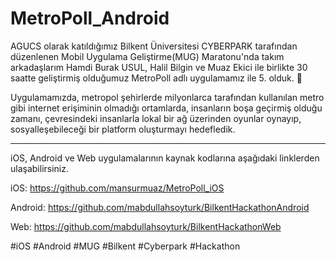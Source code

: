 # MetroPoll_Android

AGUCS olarak katıldığımız Bilkent Üniversitesi CYBERPARK tarafından düzenlenen Mobil Uygulama Geliştirme(MUG) Maratonu'nda takım arkadaşlarım Hamdi Burak USUL, Halil Bilgin ve Muaz Ekici ile birlikte 30 saatte geliştirmiş olduğumuz MetroPoll adlı uygulamamız ile 5. olduk. 🏅

Uygulamamızda, metropol şehirlerde milyonlarca tarafından kullanılan metro gibi internet erişiminin olmadığı ortamlarda, insanların boşa geçirmiş olduğu zamanı, çevresindeki insanlarla lokal bir ağ üzerinden oyunlar oynayıp, sosyalleşebileceği bir platform oluşturmayı hedefledik. 

---

iOS, Android ve Web uygulamalarının kaynak kodlarına aşağıdaki linklerden ulaşabilirsiniz.

iOS: https://github.com/mansurmuaz/MetroPoll_iOS

Android: https://github.com/mabdullahsoyturk/BilkentHackathonAndroid

Web: https://github.com/mabdullahsoyturk/BilkentHackathonWeb

#iOS #Android #MUG #Bilkent #Cyberpark #Hackathon
